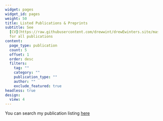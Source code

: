 ```yaml
---
widget: pages
widget_id: pages
weight: 50
title: Listed Publications & Preprints
subtitle: See
  [CV](https://raw.githubusercontent.com/drewwint/drewEwinters.site/master/static/uploads/CV.pdf)
  for all publications
content:
  page_type: publication
  count: 5
  offset: 1
  order: desc
  filters:
    tag: ""
    category: ""
    publication_type: ""
    author: ""
    exclude_featured: true
headless: true
design:
  view: 4
---
```



You can search my publication listing [here](./publication/)

